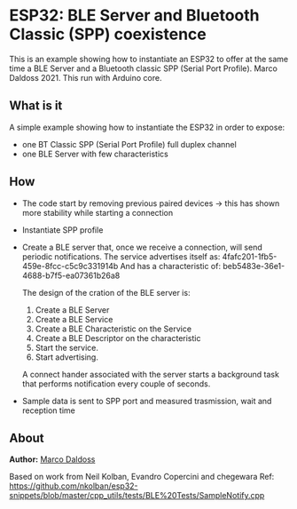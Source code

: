 # ESP32: BLE Server and Bluetooth Classic (SPP) coexistence 

This is an example showing how to instantiate an ESP32 to offer at the same time a BLE Server and a Bluetooth classic SPP (Serial Port Profile).
Marco Daldoss 2021. This run with Arduino core.

 
## What is it 
  A simple example showing how to instantiate the ESP32 in order to expose:
   - one BT Classic SPP (Serial Port Profile) full duplex channel
   - one BLE Server with few characteristics
 
## How 
  - The code start by removing previous paired devices -> this has shown more stability while starting a connection   
  - Instantiate SPP profile

  - Create a BLE server that, once we receive a connection, will send periodic notifications.
    The service advertises itself as: 4fafc201-1fb5-459e-8fcc-c5c9c331914b
    And has a characteristic of: beb5483e-36e1-4688-b7f5-ea07361b26a8

    The design of the cration of the BLE server is:
    1. Create a BLE Server
    2. Create a BLE Service
    3. Create a BLE Characteristic on the Service
    4. Create a BLE Descriptor on the characteristic
    5. Start the service.
    6. Start advertising.

    A connect hander associated with the server starts a background task that performs notification
    every couple of seconds.

  - Sample data is sent to SPP port and measured trasmission, wait and reception time

## About 
**Author:**   [Marco Daldoss](https://www.linkedin.com/in/marcodaldoss/) 
  
Based on work from Neil Kolban, Evandro Copercini and chegewara
Ref: 
 https://github.com/nkolban/esp32-snippets/blob/master/cpp_utils/tests/BLE%20Tests/SampleNotify.cpp
   
